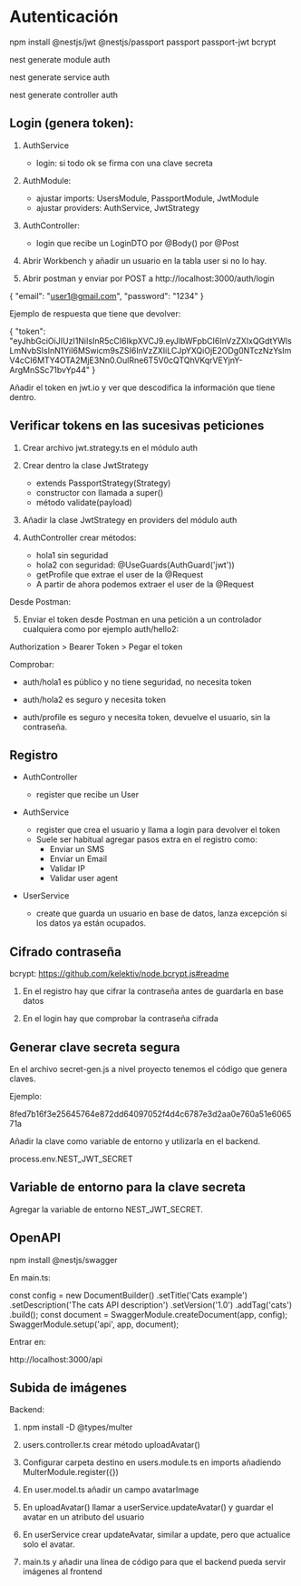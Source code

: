 
# Autenticación

npm install @nestjs/jwt @nestjs/passport passport passport-jwt bcrypt

nest generate module auth

nest generate service auth

nest generate controller auth


## Login (genera token): 

1. AuthService
    * login: si todo ok se firma con una clave secreta

2. AuthModule:
    * ajustar imports: UsersModule, PassportModule, JwtModule
    * ajustar providers: AuthService, JwtStrategy

3. AuthController:
    * login que recibe un LoginDTO por @Body() por @Post

4. Abrir Workbench y añadir un usuario en la tabla user si no lo hay.

5. Abrir postman y enviar por POST a http://localhost:3000/auth/login

{
    "email": "user1@gmail.com",
    "password": "1234"
}

Ejemplo de respuesta que tiene que devolver: 

{
    "token": "eyJhbGciOiJIUzI1NiIsInR5cCI6IkpXVCJ9.eyJlbWFpbCI6InVzZXIxQGdtYWlsLmNvbSIsInN1YiI6MSwicm9sZSI6InVzZXIiLCJpYXQiOjE2ODg0NTczNzYsImV4cCI6MTY4OTA2MjE3Nn0.OulRne6T5V0cQTQhVKqrVEYjnY-ArgMnSSc71bvYp44"
}

Añadir el token en jwt.io y ver que descodifica la información que tiene dentro.

## Verificar tokens en las sucesivas peticiones


1. Crear archivo jwt.strategy.ts en el módulo auth

2. Crear dentro la clase JwtStrategy
    * extends PassportStrategy(Strategy) 
    * constructor con llamada a super()
    * método validate(payload)

3. Añadir la clase JwtStrategy en providers del módulo auth

4. AuthController crear métodos:
    * hola1 sin seguridad
    * hola2 con seguridad: @UseGuards(AuthGuard('jwt'))
    * getProfile que extrae el user de la @Request
    * A partir de ahora podemos extraer el user de la @Request


Desde Postman:

5. Enviar el token desde Postman en una petición a un controlador cualquiera como por ejemplo auth/hello2:

Authorization > Bearer Token > Pegar el token

Comprobar:

* auth/hola1 es público y no tiene seguridad, no necesita token

* auth/hola2 es seguro y necesita token

* auth/profile es seguro y necesita token, devuelve el usuario, sin la contraseña.


## Registro

* AuthController
    * register que recibe un User

* AuthService
    * register que crea el usuario y llama a login para devolver el token
    * Suele ser habitual agregar pasos extra en el registro como:
        * Enviar un SMS
        * Enviar un Email
        * Validar IP
        * Validar user agent

* UserService
    * create que guarda un usuario en base de datos, lanza excepción si los datos ya 
    están ocupados.


## Cifrado contraseña

bcrypt: https://github.com/kelektiv/node.bcrypt.js#readme

1. En el registro hay que cifrar la contraseña antes de guardarla en base datos

2. En el login hay que comprobar la contraseña cifrada


## Generar clave secreta segura

En el archivo secret-gen.js a nivel proyecto tenemos el código que genera claves.

Ejemplo:

8fed7b16f3e25645764e872dd64097052f4d4c6787e3d2aa0e760a51e606571a

Añadir la clave como variable de entorno y utilizarla en el backend.

process.env.NEST_JWT_SECRET


## Variable de entorno para la clave secreta

Agregar la variable de entorno NEST_JWT_SECRET.


## OpenAPI

npm install @nestjs/swagger

En main.ts:

  const config = new DocumentBuilder()
    .setTitle('Cats example')
    .setDescription('The cats API description')
    .setVersion('1.0')
    .addTag('cats')
    .build();
  const document = SwaggerModule.createDocument(app, config);
  SwaggerModule.setup('api', app, document);

  Entrar en:

  http://localhost:3000/api


  ## Subida de imágenes

Backend:

1. npm install -D @types/multer

2. users.controller.ts crear método uploadAvatar()

3. Configurar carpeta destino en users.module.ts en imports añadiendo MulterModule.register({})

4. En user.model.ts añadir un campo avatarImage

5. En uploadAvatar() llamar a userService.updateAvatar() y guardar el avatar en un atributo del usuario

6. En userService crear updateAvatar, similar a update, pero que actualice solo el avatar.

7. main.ts y añadir una línea de código para que el backend pueda servir imágenes al frontend